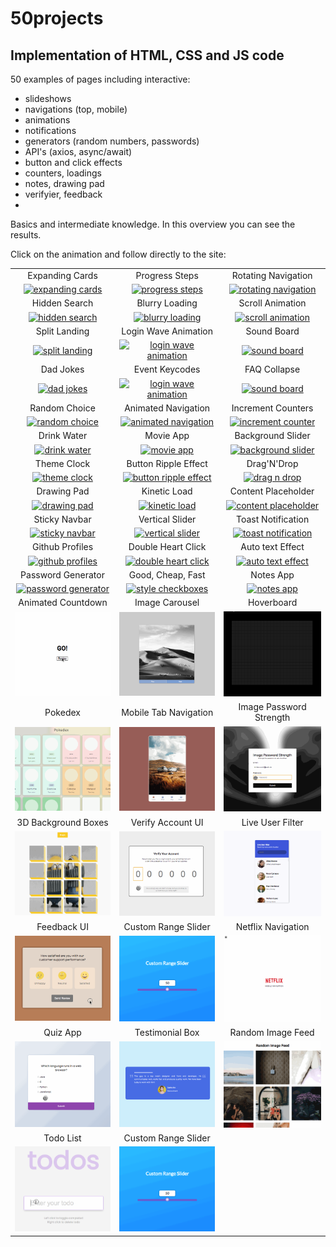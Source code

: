 # 50projects

## Implementation of HTML, CSS and JS code

50 examples of pages including interactive:

- slideshows
- navigations (top, mobile)
- animations
- notifications
- generators (random numbers, passwords)
- API's (axios, async/await)
- button and click effects
- counters, loadings
- notes, drawing pad
- verifyier, feedback
-

Basics and intermediate knowledge. In this overview you can see the results.

Click on the animation and follow directly to the site:

|                                                                                                                           |                                                                                                                                       |                                                                                                                                     |
| :-----------------------------------------------------------------------------------------------------------------------: | :-----------------------------------------------------------------------------------------------------------------------------------: | :---------------------------------------------------------------------------------------------------------------------------------: |
|                                                      Expanding Cards                                                      |                                                            Progress Steps                                                             |                                                         Rotating Navigation                                                         |
|    [![expanding cards](images/01.gif)](https://krisbaranski.github.io/50projects/course/01.expanding_cards/index.html)    |           [![progress steps](images/02.gif)](https://krisbaranski.github.io/50projects/course/02.progress_steps/index.html)           |     [![rotating navigation](images/03.gif)](https://krisbaranski.github.io/50projects/course/03.rotating_navigation/index.html)     |
|                                                       Hidden Search                                                       |                                                            Blurry Loading                                                             |                                                          Scroll Animation                                                           |
|      [![hidden search](images/04.gif)](https://krisbaranski.github.io/50projects/course/04.hidden_search/index.html)      |           [![blurry loading](images/05.gif)](https://krisbaranski.github.io/50projects/course/05.blurry_loading/index.html)           |        [![scroll animation](images/06.gif)](https://krisbaranski.github.io/50projects/course/06.scroll_animation/index.html)        |
|                                                       Split Landing                                                       |                                                         Login Wave Animation                                                          |                                                             Sound Board                                                             |
|      [![split landing](images/07.gif)](https://krisbaranski.github.io/50projects/course/07.split_landing/index.html)      |     [![login wave animation](images/08.gif)](https://krisbaranski.github.io/50projects/course/08.login_wave_animation/index.html)     |             [![sound board](images/09.png)](https://krisbaranski.github.io/50projects/course/09.sound_board/index.html)             |
|                                                         Dad Jokes                                                         |                                                            Event Keycodes                                                             |                                                            FAQ Collapse                                                             |
|          [![dad jokes](images/10.png)](https://krisbaranski.github.io/50projects/course/10.dad_jokes/index.html)          |        [![login wave animation](images/11.png)](https://krisbaranski.github.io/50projects/course/11.event_keycodes/index.html)        |            [![sound board](images/12.gif)](https://krisbaranski.github.io/50projects/course/12.faq_collapse/index.html)             |
|                                                       Random Choice                                                       |                                                          Animated Navigation                                                          |                                                         Increment Counters                                                          |
|      [![random choice](images/13.gif)](https://krisbaranski.github.io/50projects/course/13.random_choice/index.html)      |      [![animated navigation](images/14.gif)](https://krisbaranski.github.io/50projects/course/14.animated_navigation/index.html)      |      [![increment counter](images/15.gif)](https://krisbaranski.github.io/50projects/course/15.increment_counters/index.html)       |
|                                                        Drink Water                                                        |                                                               Movie App                                                               |                                                          Background Slider                                                          |
|        [![drink water](images/16.gif)](https://krisbaranski.github.io/50projects/course/16.drink_water/index.html)        |                [![movie app](images/17.gif)](https://krisbaranski.github.io/50projects/course/17.movie_app/index.html)                |       [![background slider](images/18.gif)](https://krisbaranski.github.io/50projects/course/18.background_slider/index.html)       |
|                                                        Theme Clock                                                        |                                                         Button Ripple Effect                                                          |                                                             Drag'N'Drop                                                             |
|        [![theme clock](images/19.gif)](https://krisbaranski.github.io/50projects/course/19.theme_clock/index.html)        |     [![button ripple effect](images/20.gif)](https://krisbaranski.github.io/50projects/course/20.button_ripple_effect/index.html)     |             [![drag n drop](images/21.gif)](https://krisbaranski.github.io/50projects/course/21.drag_n_drop/index.html)             |
|                                                        Drawing Pad                                                        |                                                             Kinetic Load                                                              |                                                         Content Placeholder                                                         |
|        [![drawing pad](images/22.gif)](https://krisbaranski.github.io/50projects/course/22.drawing_pad/index.html)        |             [![kinetic load](images/23.gif)](https://krisbaranski.github.io/50projects/course/23.kinetic_load/index.html)             |     [![content placeholder](images/24.gif)](https://krisbaranski.github.io/50projects/course/24.content_placeholder/index.html)     |
|                                                       Sticky Navbar                                                       |                                                            Vertical Slider                                                            |                                                         Toast Notification                                                          |
|      [![sticky navbar](images/25.gif)](https://krisbaranski.github.io/50projects/course/25.sticky_navbar/index.html)      |          [![vertical slider](images/26.gif)](https://krisbaranski.github.io/50projects/course/26.vertical_slider/index.html)          |      [![toast notification](images/27.gif)](https://krisbaranski.github.io/50projects/course/27.toast_notification/index.html)      |
|                                                      Github Profiles                                                      |                                                          Double Heart Click                                                           |                                                          Auto text Effect                                                           |
|    [![github profiles](images/28.gif)](https://krisbaranski.github.io/50projects/course/28.github_profiles/index.html)    |       [![double heart click](images/29.gif)](https://krisbaranski.github.io/50projects/course/29.double_heart_click/index.html)       |        [![auto text effect](images/30.gif)](https://krisbaranski.github.io/50projects/course/30.auto_text_effect/index.html)        |
|                                                    Password Generator                                                     |                                                           Good, Cheap, Fast                                                           |                                                              Notes App                                                              |
| [![password generator](images/31.gif)](https://krisbaranski.github.io/50projects/course/31.password_generator/index.html) |         [![style checkboxes](images/32.gif)](https://krisbaranski.github.io/50projects/course/32.style_checkboxes/index.html)         |               [![notes app](images/33.gif)](https://krisbaranski.github.io/50projects/course/33.notes_app/index.html)               |
|                                                    Animated Countdown                                                     |                                                            Image Carousel                                                             |                                                             Hoverboard                                                              |
| [![animated countdown](images/34.gif)](https://krisbaranski.github.io/50projects/course/34.animated_countdown/index.html) |           [![image carousel](images/35.gif)](https://krisbaranski.github.io/50projects/course/35.image_carousel/index.html)           |              [![hoverboard](images/36.gif)](https://krisbaranski.github.io/50projects/course/36.hoverboard/index.html)              |
|                                                          Pokedex                                                          |                                                         Mobile Tab Navigation                                                         |                                                       Image Password Strength                                                       |
|            [![pokedex](images/37.gif)](https://krisbaranski.github.io/50projects/course/37.pokedex/index.html)            |           [![mobile tab nav](images/38.gif)](https://krisbaranski.github.io/50projects/course/38.mobile_tab_nav/index.html)           | [![image password strength](images/39.gif)](https://krisbaranski.github.io/50projects/course/39.image_password_strength/index.html) |
|                                                    3D Background Boxes                                                    |                                                           Verify Account UI                                                           |                                                          Live User Filter                                                           |
|     [![3d background boxes](images/40.gif)](https://krisbaranski.github.io/50projects/course/40.3d_boxes/index.html)      |        [![verify account ui](images/41.gif)](https://krisbaranski.github.io/50projects/course/41.verify_account_ui/index.html)        |        [![live user filter](images/42.gif)](https://krisbaranski.github.io/50projects/course/42.live_user_filter/index.html)        |
|                                                        Feedback UI                                                        |                                                          Custom Range Slider                                                          |                                                         Netflix Navigation                                                          |
|        [![feedback ui](images/43.gif)](https://krisbaranski.github.io/50projects/course/43.feedback_ui/index.html)        |      [![custom range slider](images/44.gif)](https://krisbaranski.github.io/50projects/course/44.custom_range_slider/index.html)      |      [![netflix navigation](images/45.gif)](https://krisbaranski.github.io/50projects/course/45.netflix_navigation/index.html)      |
|                                                         Quiz App                                                          |                                                            Testimonial Box                                                            |                                                          Random Image Feed                                                          |
|           [![quiz app](images/46.gif)](https://krisbaranski.github.io/50projects/course/46.quiz_app/index.html)           | [![testimonial box switcher](images/47.gif)](https://krisbaranski.github.io/50projects/course/47.testimonial_box_switcher/index.html) |       [![random image feed](images/48.gif)](https://krisbaranski.github.io/50projects/course/48.random_image_feed/index.html)       |
|                                                         Todo List                                                         |                                                          Custom Range Slider                                                          |
|          [![todo list](images/49.gif)](https://krisbaranski.github.io/50projects/course/49.todo_list/index.html)          |      [![custom range slider](images/44.gif)](https://krisbaranski.github.io/50projects/course/44.custom_range_slider/index.html)      |
